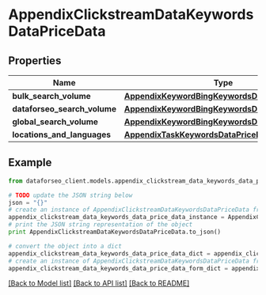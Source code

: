 # AppendixClickstreamDataKeywordsDataPriceData


## Properties

Name | Type | Description | Notes
------------ | ------------- | ------------- | -------------
**bulk_search_volume** | [**AppendixKeywordBingKeywordsDataPriceDataInfo**](AppendixKeywordBingKeywordsDataPriceDataInfo.md) |  | [optional] 
**dataforseo_search_volume** | [**AppendixKeywordBingKeywordsDataPriceDataInfo**](AppendixKeywordBingKeywordsDataPriceDataInfo.md) |  | [optional] 
**global_search_volume** | [**AppendixKeywordBingKeywordsDataPriceDataInfo**](AppendixKeywordBingKeywordsDataPriceDataInfo.md) |  | [optional] 
**locations_and_languages** | [**AppendixTaskKeywordsDataPriceDataInfo**](AppendixTaskKeywordsDataPriceDataInfo.md) |  | [optional] 

## Example

```python
from dataforseo_client.models.appendix_clickstream_data_keywords_data_price_data import AppendixClickstreamDataKeywordsDataPriceData

# TODO update the JSON string below
json = "{}"
# create an instance of AppendixClickstreamDataKeywordsDataPriceData from a JSON string
appendix_clickstream_data_keywords_data_price_data_instance = AppendixClickstreamDataKeywordsDataPriceData.from_json(json)
# print the JSON string representation of the object
print AppendixClickstreamDataKeywordsDataPriceData.to_json()

# convert the object into a dict
appendix_clickstream_data_keywords_data_price_data_dict = appendix_clickstream_data_keywords_data_price_data_instance.to_dict()
# create an instance of AppendixClickstreamDataKeywordsDataPriceData from a dict
appendix_clickstream_data_keywords_data_price_data_form_dict = appendix_clickstream_data_keywords_data_price_data.from_dict(appendix_clickstream_data_keywords_data_price_data_dict)
```
[[Back to Model list]](../README.md#documentation-for-models) [[Back to API list]](../README.md#documentation-for-api-endpoints) [[Back to README]](../README.md)



